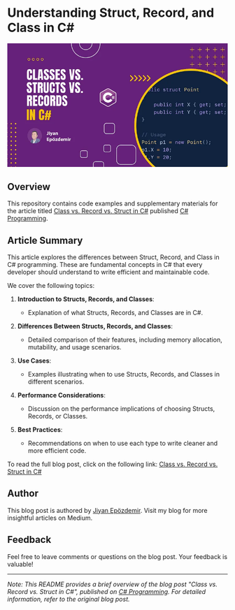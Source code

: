 # Understanding Struct, Record, and Class in C#

![Class vs. Record vs. Struct in C#](/cover.webp "Class vs. Record vs. Struct in C#")

## Overview
This repository contains code examples and supplementary materials for the article titled [Class vs. Record vs. Struct in C#](https://medium.com/c-sharp-progarmming/struct-vs-record-vs-class-in-c-3abdb9a1ee23) published [C# Programming](https://medium.com/c-sharp-progarmming).

## Article Summary
This article explores the differences between Struct, Record, and Class in C# programming. These are fundamental concepts in C# that every developer should understand to write efficient and maintainable code.

We cover the following topics:

1. **Introduction to Structs, Records, and Classes**: 
   - Explanation of what Structs, Records, and Classes are in C#.
   
2. **Differences Between Structs, Records, and Classes**:
   - Detailed comparison of their features, including memory allocation, mutability, and usage scenarios.
   
3. **Use Cases**:
   - Examples illustrating when to use Structs, Records, and Classes in different scenarios.

4. **Performance Considerations**:
   - Discussion on the performance implications of choosing Structs, Records, or Classes.

5. **Best Practices**:
   - Recommendations on when to use each type to write cleaner and more efficient code.

To read the full blog post, click on the following link: [Class vs. Record vs. Struct in C#](https://medium.com/c-sharp-progarmming/struct-vs-record-vs-class-in-c-3abdb9a1ee23)

## Author
This blog post is authored by [Jiyan Epözdemir](https://medium.com/@jepozdemir). Visit my blog for more insightful articles on Medium.

## Feedback
Feel free to leave comments or questions on the blog post. Your feedback is valuable!

---

*Note: This README provides a brief overview of the blog post "Class vs. Record vs. Struct in C#", published on [C# Programming](https://medium.com/c-sharp-progarmming). For detailed information, refer to the original blog post.*
